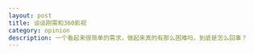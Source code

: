 ```yaml
---
layout: post
title: 谈谈刚需和360影视
category: opinion
description: 一个看起来很简单的需求，做起来真的有那么困难吗，到底是怎么回事？
---
```


[Panda]:    http://blog.zhangtaifeng.com  "Panda"
